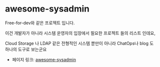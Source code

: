  # awesome-sysadmin

Free-for-dev와 같은 프로젝트 입니다.

이건 개발자가 아니라 시스템 운영자의 입장에서 필요한 프로젝트 들의 리스트 인데요,

Cloud Storage 나 LDAP 같은 전형적인 시스템 뿐만이 아니라 ChatOps나 blog 도 하나의 도구로 보는군요



 - 페이지 링크: [awesome-sysadmin](https://github.com/n1trux/awesome-sysadmin)
